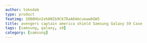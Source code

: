 ```yaml
---
author: tokodab
type: product
featimg: 1OB0HGnIeh8NIb9C67DaA04mcueww6GW3
title: avengers captain america shield Samsung Galaxy S9 Case
tags: [samsung, galaxy, s9]
category: [samsung]
---
```

